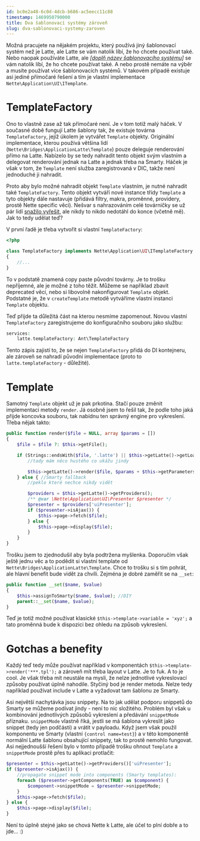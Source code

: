 ```yaml
---
id: bc0e2a48-6c0d-4dcb-b686-ac5eecc11c88
timestamp: 1469950790000
title: Dva šablonovací systémy zároveň
slug: dva-sablonovaci-systemy-zaroven
---
```

Možná pracujete na nějakém projektu, který používá jiný šablonovací systém než je Latte, ale Latte se vám natolik líbí, že ho chcete používat také. Nebo naopak používáte Latte, ale *<abbr title="Smarty? Twig? Wtf? Omg?">[doplň název šablonovacího systému]</abbr>* se vám natolik líbí, že ho chcete používat také. A nebo prostě nemáte na výběr a musíte používat více šablonovacích systémů. V takovém případě existuje asi jediné přímočaré řešení a tím je vlastní implementace `Nette\Application\UI\ITemplate`.

# TemplateFactory

Ono to vlastně zase až tak přímočaré není. Je v tom totiž malý háček. V současné době fungují Latte šablony tak, že existuje továrna `TemplateFactory`, jejíž úkolem je vytvářet `Template` objekty. Originální implementace, kterou používá většina lidí (`Nette\Bridges\ApplicationLatte\Template`) pouze deleguje renderování přímo na Latte. Nabízelo by se tedy nahradit tento objekt svým vlastním a delegovat renderování jednak na Latte a jednak třeba na Smarty. Háček je však v tom, že `Template` není služba zaregistrovaná v DIC, takže není jednoduché ji nahradit.

Proto aby bylo možné nahradit objekt `Template` vlastním, je nutné nahradit také `TemplateFactory`. Tento objekt vytváří nové instance třídy `Template` a tyto objekty dále nastavuje (přidává filtry, makra, proměnné, providery, prostě Nette specific věci). Nešvar s nahrazováním celé továrničky se už pár lidí [snažilo vyřešit](https://github.com/nette/application/issues/141), ale nikdy to nikdo nedotáhl do konce (včetně mě). Jak to tedy udělat teď?

V první řadě je třeba vytvořit si vlastní `TemplateFactory`:

```php
<?php

class TemplateFactory implements Nette\Application\UI\ITemplateFactory
{
	//...
}
```

To v podstatě znamená copy paste původní továrny. Je to trošku nepříjemné, ale je možné z toho těžit. Můžeme se například zbavit deprecated věcí, nebo si libovolně nakonfigurovat `Template` objekt. Podstatné je, že v `createTemplate` metodě vytváříme vlastní instanci `Template` objektu.

Teď přijde ta důležitá část na kterou nesmíme zapomenout. Novou vlastní `TemplateFactory` zaregistrujeme do konfiguračního souboru jako službu:

```php
services:
	latte.templateFactory: Ant\TemplateFactory
```

Tento zápis zajistí to, že se nejen `TemplateFactory` přidá do DI kontejneru, ale zároveň se nahradí původní implementace (proto to `latte.templateFactory` - důležité).

# Template

Samotný `Template` objekt už je pak prkotina. Stačí pouze změnit implementaci metody `render`. Já osobně jsem to řešil tak, že podle toho jaká přijde koncovka souboru, tak nabídnu ten správný engine pro vykreslení. Třeba nějak takto:

```php
public function render($file = NULL, array $params = [])
{
	$file = $file ?: $this->getFile();

	if (Strings::endsWith($file, '.latte') || $this->getLatte()->getLoader() instanceof \Latte\Loaders\StringLoader) {
		//tady mám něco hustého co ukážu jindy

		$this->getLatte()->render($file, $params + $this->getParameters());
   	} else { //Smarty fallback
   	    //peklo které nechce nikdy vidět

		$providers = $this->getLatte()->getProviders();
        /** @var \Nette\Application\UI\Presenter $presenter */
        $presenter = $providers['uiPresenter'];
        if ($presenter->isAjax()) {
            $this->page->fetch($file);
        } else {
            $this->page->display($file);
        }
   	}
}
```

Trošku jsem to zjednodušil aby byla podtržena myšlenka. Doporučím však ještě jednu věc a to podědit si vlastní template od `Nette\Bridges\ApplicationLatte\Template`. Chce to trošku si s tím pohrát, ale hlavní benefit bude vidět za chvíli. Zejména je dobré zaměřit se na `__set`:

```php
public function __set($name, $value)
{
	$this->assignToSmarty($name, $value); //DIY
	parent::__set($name, $value);
}
```

Teď je totiž možné používat klasické `$this->template->variable = 'xyz';` a tato proměnná bude k dispozici bez ohledu na způsob vykreslení.

# Gotchas a benefity

Každý teď tedy může používat například v komponentách `$this->template->render('***.tpl');` a zároveň mít třeba layout v Latte. Je to fuk. A to je cool. Je však třeba mít neustále na mysli, že nelze jednotlivé vykreslovací způsoby používat úplně nahodile. Styčiný bod je render metoda. Nelze tedy například používat include v Latte a vyžadovat tam šablonu ze Smarty.

Asi největší nachytávka jsou snippety. Na to jak udělat podporu snippetů do Smarty se můžeme podívat jindy - není to nic složitého. Problém byl však u kombinování jednotlivých způsobů vykreslení a předávání `snippetMode` příznaku. `snippetMode` vlastně říká, jestli se má šablona vykreslit jako snippet (tedy jen podčásti) a vrátit v payloadu. Když jsem však použil komponentu ve Smarty (vlastní `{control name=test}`) a v této komponentě normální Latte šablonu obsahující snippety, tak to prostě nemohlo fungovat. Asi nejjednoušší řešení bylo v tomto případě trošku ohnout `Template` a `snippetMode` prostě přes tu aplikaci protlačit:

```php
$presenter = $this->getLatte()->getProviders()['uiPresenter'];
if ($presenter->isAjax()) {
	//propagate snippet mode into components (Smarty templates):
	foreach ($presenter->getComponents(TRUE) as $component) {
		$component->snippetMode = $presenter->snippetMode;
	}
	$this->page->fetch($file);
} else {
	$this->page->display($file);
}
```

Není to úplně stejné jako se chová Nette k Latte, ale účel to plní dobře a to jde... :)